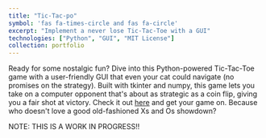 ```yaml
---
title: "Tic-Tac-po"
symbol: 'fas fa-times-circle and fas fa-circle'
excerpt: "Implement a never lose Tic-Tac-Toe with a GUI"
technologies: ["Python", "GUI", "MIT License"]
collection: portfolio
---
```


Ready for some nostalgic fun? Dive into this Python-powered Tic-Tac-Toe game with a user-friendly GUI that even your cat could navigate (no promises on the strategy). Built with tkinter and numpy, this game lets you take on a computer opponent that's about as strategic as a coin flip, giving you a fair shot at victory. Check it out [here](https://github.com/krishnanj/tic-tac-po) and get your game on. Because who doesn't love a good old-fashioned Xs and Os showdown? 

NOTE: THIS IS A WORK IN PROGRESS!!

